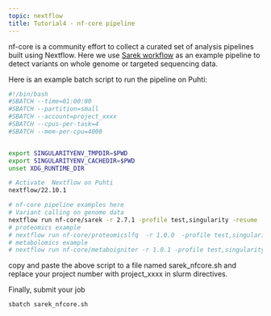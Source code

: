 ```yaml
---
topic: nextflow
title: Tutorial4 - nf-core pipeline
---
```


nf-core is a community effort to collect a curated set of analysis pipelines built using Nextflow. Here we use [Sarek workflow](https://github.com/nf-core/sarek) as an example pipeline to detect variants on whole genome or targeted sequencing data. 

Here is an example batch script to run the pipeline on Puhti:
```bash
#!/bin/bash
#SBATCH --time=01:00:00
#SBATCH --partition=small
#SBATCH --account=project_xxxx
#SBATCH --cpus-per-task=4
#SBATCH --mem-per-cpu=4000


export SINGULARITYENV_TMPDIR=$PWD
export SINGULARITYENV_CACHEDIR=$PWD
unset XDG_RUNTIME_DIR

# Activate  Nextflow on Puhti
nextflow/22.10.1 

# nf-core pipeline examples here
# Variant calling on genome data
nextflow run nf-core/sarek -r 2.7.1 -profile test,singularity -resume
# proteomics example
# nextflow run nf-core/proteomicslfq  -r 1.0.0  -profile test,singularity -resume
# metabolomics example
# nextflow run nf-core/metaboigniter -r 1.0.1 -profile test,singularity -resume
```
copy and paste the above script to a file named sarek_nfcore.sh and replace your project number with project_xxxx in slurm directives.

Finally, submit your job

```bash
sbatch sarek_nfcore.sh
```
